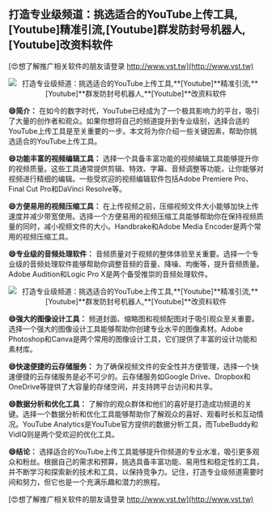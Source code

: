 ## **打造专业级频道：挑选适合的YouTube上传工具,**[Youtube]**精准引流,**[Youtube]**群发防封号机器人,**[Youtube]**改资料软件**

[😍想了解推广相关软件的朋友请登录 http://www.vst.tw](http://www.vst.tw)

 <center><img src="https://vst.tw/MP4/tuiguang/png/8.png" alt="打造专业级频道：挑选适合的YouTube上传工具,**[Youtube]**精准引流,**[Youtube]**群发防封号机器人,**[Youtube]**改资料软件"></center>

**😄简介：**
在如今的数字时代，YouTube已经成为了一个极具影响力的平台，吸引了大量的创作者和观众。如果你想将自己的频道提升到专业级别，选择合适的YouTube上传工具是至关重要的一步。本文将为你介绍一些关键因素，帮助你挑选适合的YouTube上传工具。

**😄功能丰富的视频编辑工具：**
选择一个具备丰富功能的视频编辑工具能够提升你的视频质量。这些工具通常提供剪辑、特效、字幕、音频调整等功能，让你能够对视频进行精细的编辑。一些受欢迎的视频编辑软件包括Adobe Premiere Pro、Final Cut Pro和DaVinci Resolve等。

**😄方便易用的视频压缩工具：**
在上传视频之前，压缩视频文件大小能够加快上传速度并减少带宽使用。选择一个方便易用的视频压缩工具能够帮助你在保持视频质量的同时，减小视频文件的大小。Handbrake和Adobe Media Encoder是两个常用的视频压缩工具。

**😄专业级的音频处理软件：**
音频质量对于视频的整体体验至关重要。选择一个专业级的音频处理软件能够帮助你调整音频的音量、降噪、均衡等，提升音频质量。Adobe Audition和Logic Pro X是两个备受推崇的音频处理软件。

 <center><img src="https://vst.tw/MP4/tuiguang/png/7.png" alt="打造专业级频道：挑选适合的YouTube上传工具,**[Youtube]**精准引流,**[Youtube]**群发防封号机器人,**[Youtube]**改资料软件"></center>

**😄强大的图像设计工具：**
频道封面、缩略图和视频配图对于吸引观众至关重要。选择一个强大的图像设计工具能够帮助你创建专业水平的图像素材。Adobe Photoshop和Canva是两个常用的图像设计工具，它们提供了丰富的设计功能和素材库。

**😄快速便捷的云存储服务：**
为了确保视频文件的安全性并方便管理，选择一个快速便捷的云存储服务是必不可少的。云存储服务如Google Drive、Dropbox和OneDrive等提供了大容量的存储空间，并支持跨平台访问和共享。

**😄数据分析和优化工具：**
了解你的观众群体和他们的喜好是打造成功频道的关键。选择一个数据分析和优化工具能够帮助你了解观众的喜好、观看时长和互动情况。YouTube Analytics是YouTube官方提供的数据分析工具，而TubeBuddy和VidIQ则是两个受欢迎的优化工具。

**😄结论：**
选择适合的YouTube上传工具能够提升你频道的专业水准，吸引更多观众和粉丝。根据自己的需求和预算，挑选具备丰富功能、易用性和稳定性的工具，并不断学习和探索新的技术和工具，以保持竞争力。记住，打造专业级频道需要时间和努力，但它也是一个充满乐趣和潜力的旅程。

[😍想了解推广相关软件的朋友请登录 http://www.vst.tw](http://www.vst.tw)



